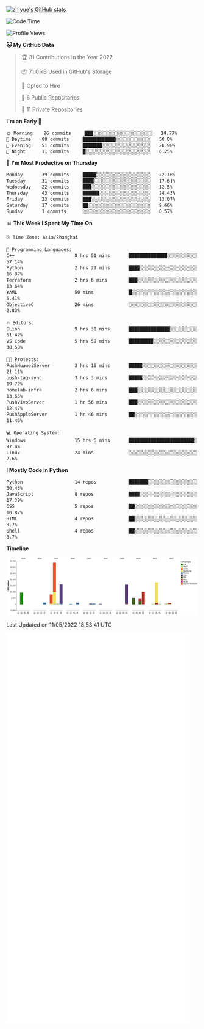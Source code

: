 
[![zhiyue's GitHub stats](https://github-readme-stats.vercel.app/api?username=zhiyue)](https://github.com/anuraghazra/github-readme-stats&&show_icons=true)

<!--START_SECTION:waka-->
![Code Time](http://img.shields.io/badge/Code%20Time-0-blue)

![Profile Views](http://img.shields.io/badge/Profile%20Views-10-blue)

**🐱 My GitHub Data** 

> 🏆 31 Contributions in the Year 2022
 > 
> 📦 71.0 kB Used in GitHub's Storage 
 > 
> 💼 Opted to Hire
 > 
> 📜 6 Public Repositories 
 > 
> 🔑 11 Private Repositories  
 > 
**I'm an Early 🐤** 

```text
🌞 Morning    26 commits     ███░░░░░░░░░░░░░░░░░░░░░░   14.77% 
🌆 Daytime    88 commits     ████████████░░░░░░░░░░░░░   50.0% 
🌃 Evening    51 commits     ███████░░░░░░░░░░░░░░░░░░   28.98% 
🌙 Night      11 commits     █░░░░░░░░░░░░░░░░░░░░░░░░   6.25%

```
📅 **I'm Most Productive on Thursday** 

```text
Monday       39 commits     █████░░░░░░░░░░░░░░░░░░░░   22.16% 
Tuesday      31 commits     ████░░░░░░░░░░░░░░░░░░░░░   17.61% 
Wednesday    22 commits     ███░░░░░░░░░░░░░░░░░░░░░░   12.5% 
Thursday     43 commits     ██████░░░░░░░░░░░░░░░░░░░   24.43% 
Friday       23 commits     ███░░░░░░░░░░░░░░░░░░░░░░   13.07% 
Saturday     17 commits     ██░░░░░░░░░░░░░░░░░░░░░░░   9.66% 
Sunday       1 commits      ░░░░░░░░░░░░░░░░░░░░░░░░░   0.57%

```


📊 **This Week I Spent My Time On** 

```text
⌚︎ Time Zone: Asia/Shanghai

💬 Programming Languages: 
C++                      8 hrs 51 mins       ██████████████░░░░░░░░░░░   57.14% 
Python                   2 hrs 29 mins       ████░░░░░░░░░░░░░░░░░░░░░   16.07% 
Terraform                2 hrs 6 mins        ███░░░░░░░░░░░░░░░░░░░░░░   13.64% 
YAML                     50 mins             █░░░░░░░░░░░░░░░░░░░░░░░░   5.41% 
ObjectiveC               26 mins             ░░░░░░░░░░░░░░░░░░░░░░░░░   2.83%

🔥 Editors: 
CLion                    9 hrs 31 mins       ███████████████░░░░░░░░░░   61.42% 
VS Code                  5 hrs 59 mins       █████████░░░░░░░░░░░░░░░░   38.58%

🐱‍💻 Projects: 
PushHuaweiServer         3 hrs 16 mins       █████░░░░░░░░░░░░░░░░░░░░   21.11% 
push-tag-sync            3 hrs 3 mins        █████░░░░░░░░░░░░░░░░░░░░   19.72% 
homelab-infra            2 hrs 6 mins        ███░░░░░░░░░░░░░░░░░░░░░░   13.65% 
PushVivoServer           1 hr 56 mins        ███░░░░░░░░░░░░░░░░░░░░░░   12.47% 
PushAppleServer          1 hr 46 mins        ██░░░░░░░░░░░░░░░░░░░░░░░   11.46%

💻 Operating System: 
Windows                  15 hrs 6 mins       ████████████████████████░   97.4% 
Linux                    24 mins             ░░░░░░░░░░░░░░░░░░░░░░░░░   2.6%

```

**I Mostly Code in Python** 

```text
Python                   14 repos            ███████░░░░░░░░░░░░░░░░░░   30.43% 
JavaScript               8 repos             ████░░░░░░░░░░░░░░░░░░░░░   17.39% 
CSS                      5 repos             ██░░░░░░░░░░░░░░░░░░░░░░░   10.87% 
HTML                     4 repos             ██░░░░░░░░░░░░░░░░░░░░░░░   8.7% 
Shell                    4 repos             ██░░░░░░░░░░░░░░░░░░░░░░░   8.7%

```


**Timeline**

![Chart not found](https://raw.githubusercontent.com/zhiyue/zhiyue/main/charts/bar_graph.png) 


 Last Updated on 11/05/2022 18:53:41 UTC
<!--END_SECTION:waka-->

<!-- [![Top Langs](https://github-readme-stats.vercel.app/api/top-langs/?username=zhiyue)](https://github.com/anuraghazra/github-readme-stats) -->

![](./github-metrics.svg)


